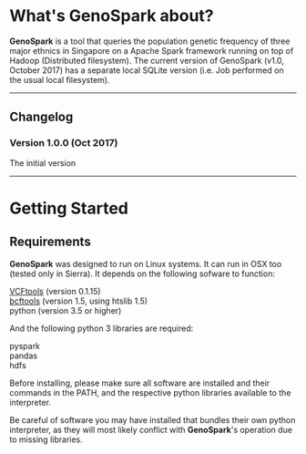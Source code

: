 # What's GenoSpark about?

**GenoSpark** is a tool that queries the population genetic frequency of three major ethnics in Singapore 
on a Apache Spark framework running on top of Hadoop (Distributed filesystem). The current version of GenoSpark (v1.0, October 2017) 
has a separate local SQLite version (i.e. Job performed on the usual local filesystem).

<hr>

## Changelog

### Version 1.0.0 (Oct 2017)
The initial version

<hr>

# Getting Started

## Requirements

**GenoSpark** was designed to run on Linux systems. It can run in OSX too (tested only in Sierra). 
It depends on the following sofware to function:

[VCFtools](https://vcftools.github.io/downloads.html) (version 0.1.15)  
[bcftools](http://www.htslib.org/download/) (version 1.5, using htslib 1.5)  
python (version 3.5 or higher)

And the following python 3 libraries are required:

pyspark  
pandas  
hdfs  

Before installing, please make sure all software are installed and their commands in the PATH, and the 
respective python libraries available to the interpreter.  

Be careful of software you may have installed that bundles their own python interpreter, 
as they will most likely conflict with **GenoSpark**'s operation due to missing libraries. 